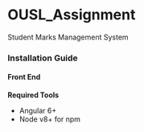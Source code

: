 # OUSL_Assignment
Student Marks Management System

<h3>Installation Guide</h3>
<h4>Front End </h4>

<b>Required Tools</b>
<ul><li>Angular 6+</li>
  <li>Node v8+ for npm</li>
 </ul>
